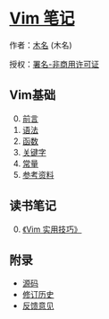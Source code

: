 # [Vim 笔记]()

作者：[木名](https://github.com/mumingv) (木名)

授权：<a rel="license" href="http://creativecommons.org/licenses/by-nc/4.0/">署名-非商用许可证</a>

## Vim基础
0. [前言](#README)
0. [语法](#docs/syntax)
0. [函数](#docs/function)
0. [关键字](#docs/keyword)
0. [常量](#docs/constant)
0. [参考资料](#docs/reference)


## 读书笔记
0. [《Vim 实用技巧》](#docs/book_vim_practical)


## 附录 
- [源码](https://github.com/mumingv/gitreposity)
- [修订历史](https://github.com/mumingv/gitreposity/commits/master)
- [反馈意见](https://github.com/mumingv/gitreposity/issues)

